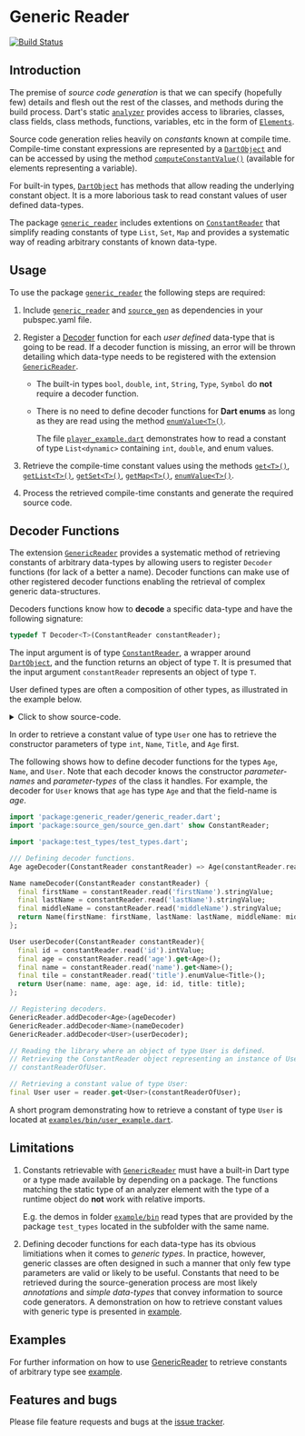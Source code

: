 
# Generic Reader
[![Build Status](https://travis-ci.com/simphotonics/generic_reader.svg?branch=master)](https://travis-ci.com/simphotonics/generic_reader)


## Introduction

The premise of *source code generation* is that we can specify
(hopefully few) details and flesh out the rest of the classes, and methods during the build process.
Dart's static [`analyzer`][analyzer] provides access to libraries, classes,
class fields, class methods, functions, variables, etc in the form of [`Elements`][Elements].

Source code generation relies heavily on *constants* known at compile time.
Compile-time constant expressions are represented by a [`DartObject`][DartObject] and can be accessed by using the method
[`computeConstantValue()`][computeConstantValue()] (available for elements representing a variable).

For built-in types, [`DartObject`][DartObject] has methods that allow reading the underlying constant object.
It is a more laborious task to read constant values of user defined data-types.

The package [`generic_reader`][generic_reader] includes extentions on
[`ConstantReader`][ConstantReader] that simplify reading constants of type `List`, `Set`, `Map`
and provides a systematic way of reading arbitrary constants of known data-type.

## Usage

To use the package [`generic_reader`][generic_reader] the following steps are required:
1. Include [`generic_reader`][generic_reader] and [`source_gen`][source_gen] as dependencies in your pubspec.yaml file.

2. Register a [Decoder][Decoder] function for each *user defined* data-type that is going to be read.
If a decoder function is  missing, an error will be thrown detailing which data-type
needs to be registered with the extension [`GenericReader`][GenericReader].

   - The built-in types `bool`, `double`, `int`, `String`, `Type`, `Symbol` do **not** require a decoder function.

   - There is no need to define decoder functions for **Dart enums** as long as they are read using the method [`enumValue<T>()`][enumValue].

     The file [`player_example.dart`][player_example.dart]
     demonstrates how to read a constant of type `List<dynamic>` containing `int`, `double`,
     and enum values.

3. Retrieve the compile-time constant values using the methods [`get<T>()`][get], [`getList<T>()`][getList],
   [`getSet<T>()`][getSet], [`getMap<T>()`][getMap], [`enumValue<T>()`][enumValue].

4. Process the retrieved compile-time constants and generate the required source code.

## Decoder Functions

The extension [`GenericReader`][GenericReader] provides a systematic method of retrieving constants of
arbitrary data-types by allowing users to register `Decoder` functions (for lack of a better a name).
Decoder functions can make use of other registered decoder functions enabling the retrieval of
complex generic data-structures.

Decoders functions know how to **decode** a specific data-type and have the following signature:
```Dart
typedef T Decoder<T>(ConstantReader constantReader);
```
The input argument is of type [`ConstantReader`][ConstantReader], a wrapper around
[`DartObject`][DartObject],
and the function returns an object of type `T`.
It is presumed that the input argument `constantReader` represents an object of type `T`.

User defined types are often a composition of other types, as illustrated in the example below.
<details>  <summary> Click to show source-code. </summary>

 ```Dart
 enum Title{Mr, Mrs, Dr}

 class Age {
   const Age(this.age);
   final int age;
   bool get isAdult => age > 21;

   @override
   String toString() {
     return 'age: $age';
   }
 }

 class Name {
   const Name({
     required this.firstName,
     required this.lastName,
     this.middleName = '',
   });
   final String firstName;
   final String lastName;
   final String middleName;

   @override
   String toString() {
     return '$firstName ${middleName == '' ? '' : middleName + ' ' }$lastName';
   }
 }

 class User {
   const User({
     required this.name,
     required this.id,
     required this.age,
     required this.title,
   });
   final Name name;
   final Age age;
   final int id;
   final Title title;

   @override
   String toString() {
     return 'user: $name\n'
         '  title: ${title}\n'
         '  id: $id\n'
         '  $age\n';
   }
 }

 ```
</details>

In order to retrieve a constant value of type `User` one has
to retrieve the constructor parameters of type  `int`, `Name`, `Title`, and `Age` first.

The following shows how to define decoder functions for the types `Age`, `Name`, and `User`.
Note that each decoder knows the constructor *parameter-names* and *parameter-types*
of the class it handles. For example, the decoder for `User` knows that `age` has type `Age` and that the field-name is *age*.

```Dart
import 'package:generic_reader/generic_reader.dart';
import 'package:source_gen/source_gen.dart' show ConstantReader;

import 'package:test_types/test_types.dart';

/// Defining decoder functions.
Age ageDecoder(ConstantReader constantReader) => Age(constantReader.read('age').intValue);

Name nameDecoder(ConstantReader constantReader) {
  final firstName = constantReader.read('firstName').stringValue;
  final lastName = constantReader.read('lastName').stringValue;
  final middleName = constantReader.read('middleName').stringValue;
  return Name(firstName: firstName, lastName: lastName, middleName: middleName);
};

User userDecoder(ConstantReader constantReader){
  final id = constantReader.read('id').intValue;
  final age = constantReader.read('age').get<Age>();
  final name = constantReader.read('name').get<Name>();
  final tile = constantReader.read('title').enumValue<Title>();
  return User(name: name, age: age, id: id, title: title);
};

// Registering decoders.
GenericReader.addDecoder<Age>(ageDecoder)
GenericReader.addDecoder<Name>(nameDecoder)
GenericReader.addDecoder<User>(userDecoder);

// Reading the library where an object of type User is defined.
// Retrieving the ConstantReader object representing an instance of User:
// constantReaderOfUser.

// Retrieving a constant value of type User:
final User user = reader.get<User>(constantReaderOfUser);
```
A short program demonstrating how to retrieve a constant of type `User`
is located at [`examples/bin/user_example.dart`](example/bin/user_example.dart).

## Limitations

1) Constants retrievable with [`GenericReader`][GenericReader] must have
   a built-in Dart type or a type made available by depending on a package.
   The functions matching the static type of an analyzer element with the type
   of a runtime object do **not** work with relative imports.

   E.g. the demos in folder [`example/bin`](example/bin) read types that are provided
   by the package `test_types` located in the subfolder with the same name.

2) Defining decoder functions for each data-type has its obvious limitiations when it comes to *generic types*. In practice, however, generic classes are often designed in such a manner that only few type parameters are valid or likely to be useful. Constants that need to be retrieved during the source-generation process are most likely *annotations* and *simple data-types* that convey information to source code generators. A demonstration on how to retrieve constant values with generic type is presented in [example].

## Examples

For further information on how to use [GenericReader] to retrieve constants of
arbitrary type see [example].

## Features and bugs

Please file feature requests and bugs at the [issue tracker].

[issue tracker]: https://github.com/simphotonics/generic_reader/issues

[analyzer]: https://pub.dev/packages/analyzer

[Elements]: https://pub.dev/documentation/analyzer/latest/dart_element_element/dart_element_element-library.html

[computeConstantValue()]: https://pub.dev/documentation/analyzer/latest/dart_element_element/VariableElement/computeConstantValue.html

[ConstantReader]: https://pub.dev/documentation/source_gen/latest/source_gen/ConstantReader-class.html

[Decoder]: https://github.com/simphotonics/generic_reader#decoder-functions

[DartObject]: https://pub.dev/documentation/analyzer/latest/dart_constant_value/DartObject-class.html

[enumValue]: https://pub.dev/documentation/generic_reader/latest/generic_reader/TypeMethods/enumValue.html

[example]: https://github.com/simphotonics/generic_reader/tree/master/example

[GenericReader]: https://pub.dev/packages/generic_reader

[generic_reader]: https://pub.dev/packages/generic_reader

[get]: https://pub.dev/documentation/generic_reader/latest/generic_reader/GenericReader/get.html

[getEnum]: https://pub.dev/documentation/generic_reader/latest/generic_reader/GenericReader/getEnum.html

[getList]: https://pub.dev/documentation/generic_reader/latest/generic_reader/GenericReader/getList.html

[getMap]: https://pub.dev/documentation/generic_reader/latest/generic_reader/GenericReader/getMap.html

[getSet]: https://pub.dev/documentation/generic_reader/latest/generic_reader/GenericReader/getSet.html

[peek]: https://pub.dev/documentation/source_gen/latest/source_gen/ConstantReader/peek.html

[player_example.dart]: https://github.com/simphotonics/generic_reader/blob/master/example/bin/player_example.dart

[source_gen]: https://pub.dev/packages/source_gen

[source_gen_test]: https://pub.dev/packages/source_gen_test

[TypeMethods]: https://pub.dev/documentation/generic_reader/latest/generic_reader/TypeMethods.html
